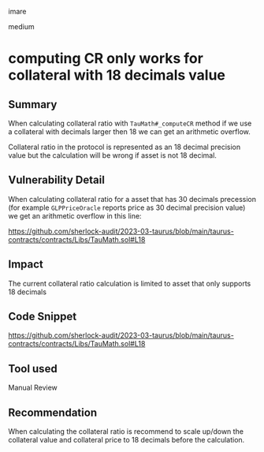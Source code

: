 imare

medium

# computing CR only works for collateral with 18 decimals value

## Summary

When calculating collateral ratio with `TauMath#_computeCR` method if we use a collateral with decimals larger then 18 we can get an arithmetic overflow.

Collateral ratio in the protocol is represented as an 18 decimal precision value but the calculation will be wrong if asset is not 18 decimal.

## Vulnerability Detail

When calculating collateral ratio for a asset that has 30 decimals precession (for example `GLPPriceOracle` reports price as 30 decimal precision value) we get an arithmetic overflow in this line:

https://github.com/sherlock-audit/2023-03-taurus/blob/main/taurus-contracts/contracts/Libs/TauMath.sol#L18

## Impact

The current collateral ratio calculation is limited to asset that only supports 18 decimals

## Code Snippet
https://github.com/sherlock-audit/2023-03-taurus/blob/main/taurus-contracts/contracts/Libs/TauMath.sol#L18

## Tool used

Manual Review

## Recommendation
When calculating the collateral ratio is recommend to scale up/down the collateral value and collateral price to 18 decimals before the calculation.